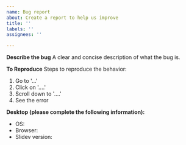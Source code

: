 ```yaml
---
name: Bug report
about: Create a report to help us improve
title: ''
labels: ''
assignees: ''

---
```


<!-- ⚠️ Please DON'T ignore the issue template -->

<!-- 💡 Consider upgrading to the latest version before sending the issue -->

**Describe the bug**
A clear and concise description of what the bug is.

**To Reproduce**
Steps to reproduce the behavior:
1. Go to '...'
2. Click on '....'
3. Scroll down to '....'
4. See the error

**Desktop (please complete the following information):**
 - OS:
 - Browser:
 - Slidev version:
